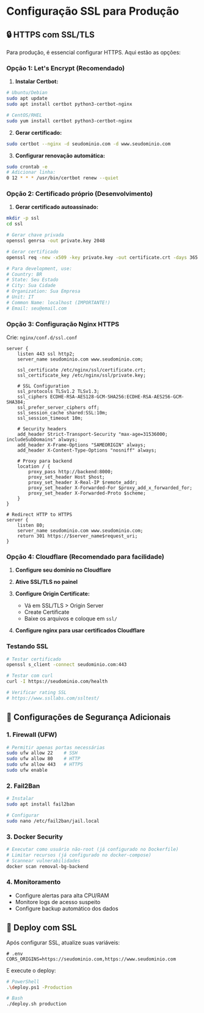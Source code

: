 # Configuração SSL para Produção

## 🔒 HTTPS com SSL/TLS

Para produção, é essencial configurar HTTPS. Aqui estão as opções:

### Opção 1: Let's Encrypt (Recomendado)

1. **Instalar Certbot:**

```bash
# Ubuntu/Debian
sudo apt update
sudo apt install certbot python3-certbot-nginx

# CentOS/RHEL
sudo yum install certbot python3-certbot-nginx
```

2. **Gerar certificado:**

```bash
sudo certbot --nginx -d seudominio.com -d www.seudominio.com
```

3. **Configurar renovação automática:**

```bash
sudo crontab -e
# Adicionar linha:
0 12 * * * /usr/bin/certbot renew --quiet
```

### Opção 2: Certificado próprio (Desenvolvimento)

1. **Gerar certificado autoassinado:**

```bash
mkdir -p ssl
cd ssl

# Gerar chave privada
openssl genrsa -out private.key 2048

# Gerar certificado
openssl req -new -x509 -key private.key -out certificate.crt -days 365

# Para development, use:
# Country: BR
# State: Seu Estado
# City: Sua Cidade
# Organization: Sua Empresa
# Unit: IT
# Common Name: localhost (IMPORTANTE!)
# Email: seu@email.com
```

### Opção 3: Configuração Nginx HTTPS

Crie: `nginx/conf.d/ssl.conf`

```nginx
server {
    listen 443 ssl http2;
    server_name seudominio.com www.seudominio.com;

    ssl_certificate /etc/nginx/ssl/certificate.crt;
    ssl_certificate_key /etc/nginx/ssl/private.key;

    # SSL Configuration
    ssl_protocols TLSv1.2 TLSv1.3;
    ssl_ciphers ECDHE-RSA-AES128-GCM-SHA256:ECDHE-RSA-AES256-GCM-SHA384;
    ssl_prefer_server_ciphers off;
    ssl_session_cache shared:SSL:10m;
    ssl_session_timeout 10m;

    # Security headers
    add_header Strict-Transport-Security "max-age=31536000; includeSubDomains" always;
    add_header X-Frame-Options "SAMEORIGIN" always;
    add_header X-Content-Type-Options "nosniff" always;

    # Proxy para backend
    location / {
        proxy_pass http://backend:8000;
        proxy_set_header Host $host;
        proxy_set_header X-Real-IP $remote_addr;
        proxy_set_header X-Forwarded-For $proxy_add_x_forwarded_for;
        proxy_set_header X-Forwarded-Proto $scheme;
    }
}

# Redirect HTTP to HTTPS
server {
    listen 80;
    server_name seudominio.com www.seudominio.com;
    return 301 https://$server_name$request_uri;
}
```

### Opção 4: Cloudflare (Recomendado para facilidade)

1. **Configure seu domínio no Cloudflare**
2. **Ative SSL/TLS no painel**
3. **Configure Origin Certificate:**

    - Vá em SSL/TLS > Origin Server
    - Create Certificate
    - Baixe os arquivos e coloque em `ssl/`

4. **Configure nginx para usar certificados Cloudflare**

### Testando SSL

```bash
# Testar certificado
openssl s_client -connect seudominio.com:443

# Testar com curl
curl -I https://seudominio.com/health

# Verificar rating SSL
# https://www.ssllabs.com/ssltest/
```

## 🔐 Configurações de Segurança Adicionais

### 1. Firewall (UFW)

```bash
# Permitir apenas portas necessárias
sudo ufw allow 22    # SSH
sudo ufw allow 80    # HTTP
sudo ufw allow 443   # HTTPS
sudo ufw enable
```

### 2. Fail2Ban

```bash
# Instalar
sudo apt install fail2ban

# Configurar
sudo nano /etc/fail2ban/jail.local
```

### 3. Docker Security

```bash
# Executar como usuário não-root (já configurado no Dockerfile)
# Limitar recursos (já configurado no docker-compose)
# Scannear vulnerabilidades
docker scan removal-bg-backend
```

### 4. Monitoramento

-   Configure alertas para alta CPU/RAM
-   Monitore logs de acesso suspeito
-   Configure backup automático dos dados

## 🚀 Deploy com SSL

Após configurar SSL, atualize suas variáveis:

```env
# .env
CORS_ORIGINS=https://seudominio.com,https://www.seudominio.com
```

E execute o deploy:

```bash
# PowerShell
.\deploy.ps1 -Production

# Bash
./deploy.sh production
```

